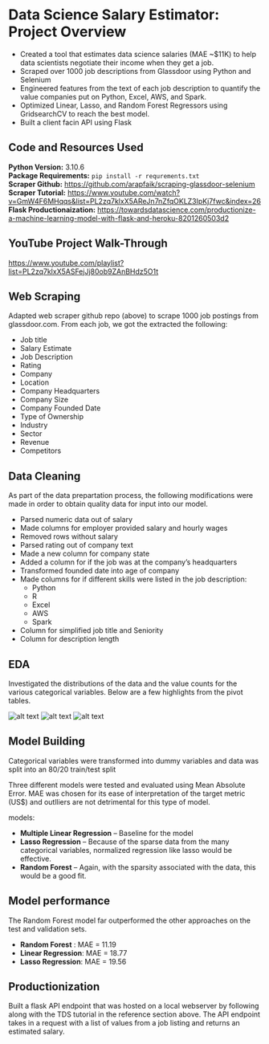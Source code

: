 # Data Science Salary Estimator: Project Overview
* Created a tool that estimates data science salaries (MAE ~$11K) to help data scientists negotiate their income when they get a job.
* Scraped over 1000 job descriptions from Glassdoor using Python and Selenium
* Engineered features from the text of each job description to quantify the value companies put on Python, Excel, AWS, and Spark.
* Optimized Linear, Lasso, and Random Forest Regressors using GridsearchCV to reach the best model.
* Built a client facin API using Flask

## Code and Resources Used
**Python Version:** 3.10.6  
**Package Requirements:** ```pip install -r requrements.txt```  
**Scraper Github:** https://github.com/arapfaik/scraping-glassdoor-selenium  
**Scraper Tutorial:** https://www.youtube.com/watch?v=GmW4F6MHqqs&list=PL2zq7klxX5AReJn7nZfqOKLZ3IpKj7fwc&index=26  
**Flask Productionaization:** https://towardsdatascience.com/productionize-a-machine-learning-model-with-flask-and-heroku-8201260503d2  

## YouTube Project Walk-Through
https://www.youtube.com/playlist?list=PL2zq7klxX5ASFejJj80ob9ZAnBHdz5O1t  

## Web Scraping
Adapted web scraper github repo (above) to scrape 1000 job postings from glassdoor.com. From each job, we got the extracted the following:
*	Job title
*	Salary Estimate
*	Job Description
*	Rating
*	Company 
*	Location
*	Company Headquarters 
*	Company Size
*	Company Founded Date
*	Type of Ownership 
*	Industry
*	Sector
*	Revenue
*	Competitors 

## Data Cleaning
As part of the data prepartation process, the following modifications were made in order to obtain quality data for input into our model.

*	Parsed numeric data out of salary 
*	Made columns for employer provided salary and hourly wages 
*	Removed rows without salary 
*	Parsed rating out of company text 
*	Made a new column for company state 
*	Added a column for if the job was at the company’s headquarters 
*	Transformed founded date into age of company 
*	Made columns for if different skills were listed in the job description:
    * Python  
    * R  
    * Excel  
    * AWS  
    * Spark 
*	Column for simplified job title and Seniority 
*	Column for description length 

## EDA
Investigated the distributions of the data and the value counts for the various categorical variables. Below are a few highlights from the pivot tables. 

![alt text](https://github.com/PlayingNumbers/ds_salary_proj/blob/master/salary_by_job_title.PNG "Salary by Position")
![alt text](https://github.com/PlayingNumbers/ds_salary_proj/blob/master/positions_by_state.png "Job Opportunities by State")
![alt text](https://github.com/PlayingNumbers/ds_salary_proj/blob/master/correlation_visual.png "Correlations")  

## Model Building 
Categorical variables were transformed into dummy variables and data was split into an 80/20 train/test split   

Three different models were tested and evaluated using Mean Absolute Error. MAE was chosen for its ease of interpretation of the target metric (US$) and outlliers are not detrimental for this type of model.

models:
*	**Multiple Linear Regression** – Baseline for the model
*	**Lasso Regression** – Because of the sparse data from the many categorical variables, normalized regression like lasso would be effective.
*	**Random Forest** – Again, with the sparsity associated with the data, this would be a good fit.

## Model performance
The Random Forest model far outperformed the other approaches on the test and validation sets. 
*	**Random Forest** : MAE = 11.19
*	**Linear Regression**: MAE = 18.77
*	**Lasso Regression**: MAE = 19.56

## Productionization 
Built a flask API endpoint that was hosted on a local webserver by following along with the TDS tutorial in the reference section above. The API endpoint takes in a request with a list of values from a job listing and returns an estimated salary. 
